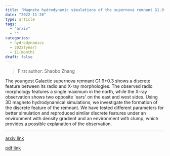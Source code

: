 ```yaml
---
title: "Magneto hydrodynamic simulations of the supernova remnant G1.9+0.3"
date: "2022-11-20"
type: article
tags:
  - "arxiv"
  - ""
categories:
  - hydrodynamics
  - 2022(year)
  - 11(month)
draft: false
---
```


> First author: Shaobo Zhang

 The youngest Galactic supernova remnant G1.9+0.3 shows a discrete feature
between its radio and X-ray morphologies. The observed radio morphology
features a single maximum in the north, while the X-ray observation shows two
opposite 'ears' on the east and west sides. Using 3D magneto hydrodynamical
simulations, we investigate the formation of the discrete feature of the
remnant. We have tested different parameters for better simulation and
reproduced similar discrete features under an environment with density gradient
and an environment with clump, which provides a possible explanation of the
observation.

---
[arxiv link](http://arxiv.org/abs/2211.12426v1)

[pdf link](http://arxiv.org/pdf/2211.12426v1)